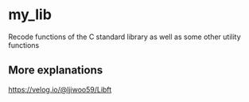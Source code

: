 # my_lib
Recode functions of the C standard library as well as some other utility functions

## More explanations
https://velog.io/@ljiwoo59/Libft
